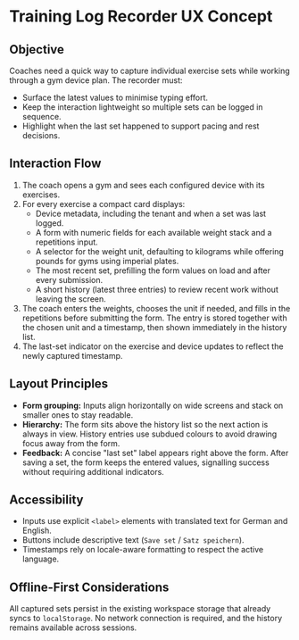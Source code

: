 # Training Log Recorder UX Concept

## Objective

Coaches need a quick way to capture individual exercise sets while working through a gym device plan. The recorder must:

- Surface the latest values to minimise typing effort.
- Keep the interaction lightweight so multiple sets can be logged in sequence.
- Highlight when the last set happened to support pacing and rest decisions.

## Interaction Flow

1. The coach opens a gym and sees each configured device with its exercises.
2. For every exercise a compact card displays:
   - Device metadata, including the tenant and when a set was last logged.
   - A form with numeric fields for each available weight stack and a repetitions input.
   - A selector for the weight unit, defaulting to kilograms while offering pounds for gyms using imperial plates.
   - The most recent set, prefilling the form values on load and after every submission.
   - A short history (latest three entries) to review recent work without leaving the screen.
3. The coach enters the weights, chooses the unit if needed, and fills in the repetitions before submitting the form. The entry is stored together with the chosen unit and a timestamp, then shown immediately in the history list.
4. The last-set indicator on the exercise and device updates to reflect the newly captured timestamp.

## Layout Principles

- **Form grouping:** Inputs align horizontally on wide screens and stack on smaller ones to stay readable.
- **Hierarchy:** The form sits above the history list so the next action is always in view. History entries use subdued colours to avoid drawing focus away from the form.
- **Feedback:** A concise "last set" label appears right above the form. After saving a set, the form keeps the entered values, signalling success without requiring additional indicators.

## Accessibility

- Inputs use explicit `<label>` elements with translated text for German and English.
- Buttons include descriptive text (`Save set` / `Satz speichern`).
- Timestamps rely on locale-aware formatting to respect the active language.

## Offline-First Considerations

All captured sets persist in the existing workspace storage that already syncs to `localStorage`. No network connection is required, and the history remains available across sessions.
